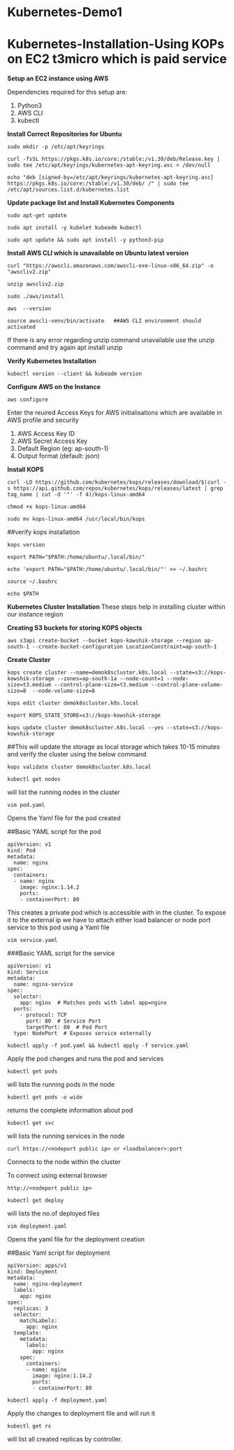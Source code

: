 # Kubernetes-Demo1
# Kubernetes-Installation-Using KOPs on EC2 t3micro which is paid service

**Setup an EC2 instance using AWS**

Dependencies required for this setup are:
  1. Python3
  2. AWS CLI
  3. kubectl

**Install Correct Repositories for Ubuntu**

```
sudo mkdir -p /etc/apt/keyrings
```

```
curl -fsSL https://pkgs.k8s.io/core:/stable:/v1.30/deb/Release.key | sudo tee /etc/apt/keyrings/kubernetes-apt-keyring.asc > /dev/null
```

```
echo "deb [signed-by=/etc/apt/keyrings/kubernetes-apt-keyring.asc] https://pkgs.k8s.io/core:/stable:/v1.30/deb/ /" | sudo tee /etc/apt/sources.list.d/kubernetes.list
```

**Update package list and Install Kubernetes Components**

```
sudo apt-get update
```

```
sudo apt install -y kubelet kubeadm kubectl
```

```
sudo apt update && sudo apt install -y python3-pip
```


**Install AWS CLI which is unavailable on Ubuntu latest version**

```
curl "https://awscli.amazonaws.com/awscli-exe-linux-x86_64.zip" -o "awscliv2.zip"
```

```
unzip awscliv2.zip
```

```
sudo ./aws/install
```

```
aws  --version
```

```
source awscli-venv/bin/activate   ##AWS CLI environment should activated
```

If there is any error regarding unzip command unavailable use the unzip command and try again
apt install unzip 


**Verify Kubernetes Installation**

```
kubectl version --client && kubeadm version
```

**Configure AWS on the Instance**

```
aws configure
```

Enter the reuired Access Keys for AWS initialisations which are available in AWS profile and security
 1. AWS Access Key ID
 2. AWS Secret Access Key
 3. Default Region (eg: ap-south-1)
 4. Output format (default: json)

**Install KOPS**

```
curl -LO https://github.com/kubernetes/kops/releases/download/$(curl -s https://api.github.com/repos/kubernetes/kops/releases/latest | grep tag_name | cut -d '"' -f 4)/kops-linux-amd64
```

```
chmod +x kops-linux-amd64
```

```
sudo mv kops-linux-amd64 /usr/local/bin/kops
```

##verify kops installation

```
kops version
```

```
export PATH="$PATH:/home/ubuntu/.local/bin/"
```

```
echo 'export PATH="$PATH:/home/ubuntu/.local/bin/"' >> ~/.bashrc
```

```
source ~/.bashrc
```

```
echo $PATH
```


**Kubernetes Cluster Installation**
These steps help in installing cluster within  our instance region

**Creating S3 buckets for storing KOPS objects**

```
aws s3api create-bucket --bucket kops-kowshik-storage --region ap-south-1 --create-bucket-configuration LocationConstraint=ap-south-1
```

**Create Cluster**

```
kops create cluster --name=demok8scluster.k8s.local --state=s3://kops-kowshik-storage --zones=ap-south-1a --node-count=1 --node-size=t3.medium --control-plane-size=t3.medium --control-plane-volume-size=8  --node-volume-size=8
```

```
kops edit cluster demok8scluster.k8s.local
```

```
export KOPS_STATE_STORE=s3://kops-kowshik-storage
```

```
kops update cluster demok8scluster.k8s.local --yes --state=s3://kops-kowshik-storage
```

##This will update the storage as local storage which takes 10-15 minutes and verify the cluster using the below command

```
kops validate cluster demok8scluster.k8s.local
```

```
kubectl get nodes
```
will list the running nodes in the cluster

```
vim pod.yaml
```
Opens the Yaml file for the pod created

##Basic YAML script for the pod

```
apiVersion: v1
kind: Pod
metadata:
  name: nginx
spec:
  containers:
  - name: nginx
    image: nginx:1.14.2
    ports:
    - containerPort: 80
````

This creates a private pod which is accessible with in the cluster. To expose it to the external ip we have to attach either load balancer or node port service to this pod using a Yaml file

```
vim service.yaml
```

###Basic YAML script for the service

```
apiVersion: v1
kind: Service
metadata:
  name: nginx-service
spec:
  selector:
    app: nginx  # Matches pods with label app=nginx
  ports:
    - protocol: TCP
      port: 80  # Service Port
      targetPort: 80  # Pod Port
  type: NodePort  # Exposes service externally
```

```
kubectl apply -f pod.yaml && kubectl apply -f service.yaml
```
Apply the pod changes and runs the pod and services

```
kubectl get pods
```
will lists the running pods in the node

```
kubectl get pods -o wide
```
returns the complete information about pod

```
kubectl get svc
```
will lists the running services in the node


```
curl https://<nodeport public ip> or <loadbalancer>:port
```
Connects to the node within the cluster

To connect using external browser

```
http://<nodeport public ip>
```

```
kubectl get deploy
```
will lists the no.of deployed files

```
vim deployment.yaml
```
Opens the yaml file for the deployment creation

##Basic Yaml script for deployment

```
apiVersion: apps/v1
kind: Deployment
metadata:
  name: nginx-deployment
  labels:
    app: nginx
spec:
  replicas: 3
  selector:
    matchLabels:
      app: nginx
  template:
    metadata:
      labels:
        app: nginx
    spec:
      containers:
      - name: nginx
        image: nginx:1.14.2
        ports:
        - containerPort: 80
```


```
kubectl apply -f deployment.yaml
```
Apply the changes to deployment file and will run it

```
kubectl get rs
```
will list all created replicas by controller.





